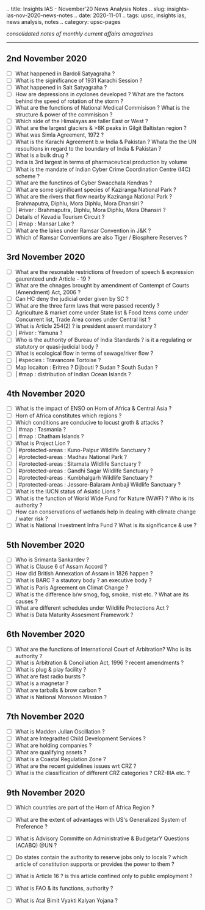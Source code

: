 .. title: Insights IAS - November'20 News Analysis Notes
.. slug: insights-ias-nov-2020-news-notes
.. date: 2020-11-01 
.. tags: upsc, insights ias, news analysis, notes
.. category: upsc-pages

*consolidated notes of monthly current affairs amagazines*
<!-- TEASER_END -->

***

## 2nd November 2020
- [ ] What happened in Bardoli Satyagraha ? 
- [ ] What is the siginificance of 1931 Karachi Session ? 
- [ ] What happened in Salt Satyagraha ? 
- [ ] How are depressions in cyclones developed ? What are the factors behind the speed of rotation of the storm ?
- [ ] What are the functions of National Medical Commisison ? What is the structure & power of the commisison ?
- [ ] Which side of the Himalayas are taller East or West ? 
- [ ] What are the largest glaciers & >8K peaks in Gilgit Baltistan region ?
- [ ] What was Simla Agreement, 1972 ? 
- [ ] What is the Karachi Agreement b.w India & Pakistan ? Whata the the UN resoultions in regard to the boundary of India & Pakistan ?
- [ ] What is a bulk drug ? 
- [ ] India is 3rd largest in terms of pharmaceutical production by volume 
- [ ] What is the mandate of Indian Cyber Crime Coordination Centre (I4C) scheme ? 
- [ ] What are the functinos of Cyber Swacchata Kendras ? 
- [ ] What are some siginificant species of Kaziranga National Park ? 
- [ ] What are the rivers that flow nearby Kaziranga National Park ? Brahmaputra, Diphlu, Mora Diphlu, Mora Dhansiri ? 
- [ ] | #river : Brahmaputra, Diphlu, Mora Diphlu, Mora Dhansiri ?
- [ ] Details of Kevadia Tourism Circuit ? 
- [ ] | #map : Mansar Lake ? 
- [ ] What are the lakes under Ramsar Convention in J&K ? 
- [ ] Which of Ramsar Conventions are also Tiger / Biosphere Reserves ? 

## 3rd November 2020
- [ ] What are the resonable restrictions of freedom of speech & expression gaurenteed undr Article - 19 ? 
- [ ] What are the chnages brought by amendment of Contempt of Courts (Amendment) Act, 2006 ? 
- [ ] Can HC deny the judicial order given by SC ? 
- [ ] What are the three farm laws that were passed recently ? 
- [ ] Agriculture & market come under State list & Food Items come under Concurrent list, Trade Area comes under Central list ?
- [ ] What is Article 254(2) ? is president assent mandatory ? 
- [ ] | #river : Yamuna ? 
- [ ] Who is the authority of Bureau of India Standards ? is it a regulating or statutory or quasi-judicial body ? 
- [ ] What is ecological flow in terms of sewage/river flow ? 
- [ ] | #species : Travancore Tortoise ? 
- [ ] Map locaiton : Eritrea ? Dijbouti ? Sudan ? South Sudan ? 
- [ ] | #map : distribution of Indian Ocean Islands ?

## 4th November 2020
- [ ] What is the impact of ENSO on Horn of Africa & Central Asia ? 
- [ ] Horn of Africa constitutes which regions ? 
- [ ] Which conditions are conducive to locust groth & attacks ? 
- [ ] | #map : Tasmania ? 
- [ ] | #map : Chatham Islands ? 
- [ ] What is Project Lion ? 
- [ ] | #protected-areas : Kuno-Palpur Wildlife Sanctuary ? 
- [ ] | #protected-areas : Madhav National Park ? 
- [ ] | #protected-areas : Sitamata Wildlife Sanctuary ? 
- [ ] | #protected-areas : Gandhi Sagar Wildlife Sanctuary ? 
- [ ] | #protected-areas : Kumbhalgarh Wildlife Sanctuary ? 
- [ ] | #protected-areas : Jessore-Balaram Ambaji Wildlife Sanctuary ? 
- [ ] What is the IUCN status of Asiatic Lions ? 
- [ ] What is the function of World Wide Fund for Nature (WWF) ? Who is its authority ? 
- [ ] How can conservations of wetlands help in dealing with climate change / water risk ? 
- [ ] What is National Investment Infra Fund ? What is its significance & use ? 

## 5th November 2020
- [ ] Who is Srimanta Sankardev ? 
- [ ] What is Clause 6 of Assam Accord ? 
- [ ] How did British Annexation of Assam in 1826 happen ? 
- [ ] What is BARC ? a stautory body ? an executive body ? 
- [ ] What is Paris Agreement on Climat Change ? 
- [ ] What is the difference b/w smog, fog, smoke, mist etc. ? What are its causes ? 
- [ ] What are different schedules under Wildlife Protections Act ? 
- [ ] What is Data Maturity Assesment Framework ? 

## 6th November 2020
- [ ] What are the functions of International Court of Arbitration? Who is its authority ? 
- [ ] What is Arbitration & Conciliation Act, 1996 ? recent amendments ? 
- [ ] What is plug & play facility ? 
- [ ] What are fast radio bursts ? 
- [ ] What is  a magnetar ? 
- [ ] What are tarballs & brow carbon ? 
- [ ] What is National Monsoon Mission ? 

## 7th November 2020
- [ ] What is Madden Jullan Oscillation ? 
- [ ] What are Integradted Child Development Services ? 
- [ ] What are holding companies ? 
- [ ] What are qualifying assets ? 
- [ ] What is a Coastal Regulation Zone ? 
- [ ] What are the recent guidelines issues wrt CRZ ? 
- [ ] What is the classification of different CRZ categories ? CRZ-IIIA etc. ? 

## 9th November 2020
- [ ] Which countries are part of the Horn of Africa Region ? 
- [ ] What are the extent of advantages with US's Generalized System of Preference ? 
- [ ] What is Advisory Committe on Administrative & BudgetarY Questions (ACABQ) @UN ? 
- [ ] Do states contain the authority to reserve jobs only to locals ? which article of constitution supports or provides the power to them ? 
- [ ] What is Article 16 ? is this article confined only to public employment ? 
- [ ] What is FAO & its functions, authority ? 
- [ ] What is Atal Bimit Vyakti Kalyan Yojana ? 































